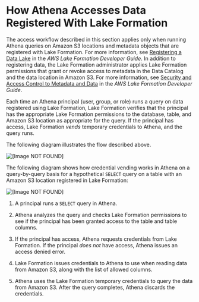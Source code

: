 # How Athena Accesses Data Registered With Lake Formation<a name="lf-athena-access"></a>

The access workflow described in this section applies only when running Athena queries on Amazon S3 locations and metadata objects that are registered with Lake Formation\. For more information, see [Registering a Data Lake](https://docs.aws.amazon.com/lake-formation/latest/dg/register-data-lake.html) in the *AWS Lake Formation Developer Guide*\. In addition to registering data, the Lake Formation administrator applies Lake Formation permissions that grant or revoke access to metadata in the Data Catalog and the data location in Amazon S3\. For more information, see [Security and Access Control to Metadata and Data](https://docs.aws.amazon.com/lake-formation/latest/dg/security-data-access.html#security-data-access-permissions) in the *AWS Lake Formation Developer Guide*\.

Each time an Athena principal \(user, group, or role\) runs a query on data registered using Lake Formation, Lake Formation verifies that the principal has the appropriate Lake Formation permissions to the database, table, and Amazon S3 location as appropriate for the query\. If the principal has access, Lake Formation *vends* temporary credentials to Athena, and the query runs\.

The following diagram illustrates the flow described above\.

![\[Image NOT FOUND\]](http://docs.aws.amazon.com/athena/latest/ug/images/lake-formation-athena.png)

The following diagram shows how credential vending works in Athena on a query\-by\-query basis for a hypothetical `SELECT` query on a table with an Amazon S3 location registered in Lake Formation:

![\[Image NOT FOUND\]](http://docs.aws.amazon.com/athena/latest/ug/images/lake-formation-athena-security.png)

1. A principal runs a `SELECT` query in Athena\.

1. Athena analyzes the query and checks Lake Formation permissions to see if the principal has been granted access to the table and table columns\.

1. If the principal has access, Athena requests credentials from Lake Formation\. If the principal *does not* have access, Athena issues an access denied error\.

1. Lake Formation issues credentials to Athena to use when reading data from Amazon S3, along with the list of allowed columns\.

1. Athena uses the Lake Formation temporary credentials to query the data from Amazon S3\. After the query completes, Athena discards the credentials\.
